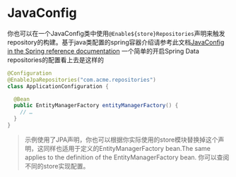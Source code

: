 # JavaConfig

你也可以在一个JavaConfig类中使用``` @Enable${store}Repositories ```声明来触发repository的构建。基于java类配置的spring容器介绍请参考此文档[JavaConfig in the Spring reference documentation](http://docs.spring.io/spring/docs/current/spring-framework-reference/html/beans.html#beans-java)
一个简单的开启Spring Data repositories的配置看上去是这样的
```java
@Configuration
@EnableJpaRepositories("com.acme.repositories")
class ApplicationConfiguration {

  @Bean
  public EntityManagerFactory entityManagerFactory() {
    // …
  }
}

```

> 示例使用了JPA声明，你也可以根据你实际使用的store模块替换掉这个声明，这同样也适用于定义的EntityManagerFactory bean.The same applies to the definition of the EntityManagerFactory bean. 你可以查阅不同的store实现配置。